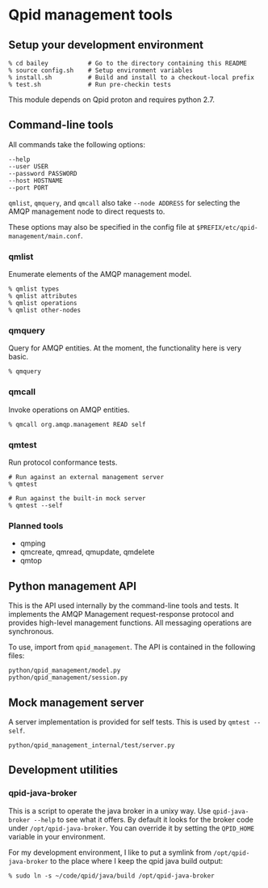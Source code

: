 # Qpid management tools

## Setup your development environment

    % cd bailey           # Go to the directory containing this README
    % source config.sh    # Setup environment variables
    % install.sh          # Build and install to a checkout-local prefix
    % test.sh             # Run pre-checkin tests

This module depends on Qpid proton and requires python 2.7.

## Command-line tools

All commands take the following options:

    --help
    --user USER
    --password PASSWORD
    --host HOSTNAME
    --port PORT

`qmlist`, `qmquery`, and `qmcall` also take `--node ADDRESS` for
selecting the AMQP management node to direct requests to.

These options may also be specified in the config file at
`$PREFIX/etc/qpid-management/main.conf`.

### qmlist

Enumerate elements of the AMQP management model.

    % qmlist types
    % qmlist attributes
    % qmlist operations
    % qmlist other-nodes

### qmquery

Query for AMQP entities.  At the moment, the functionality here is
very basic.

    % qmquery

### qmcall

Invoke operations on AMQP entities.

    % qmcall org.amqp.management READ self

### qmtest

Run protocol conformance tests.

    # Run against an external management server
    % qmtest

    # Run against the built-in mock server
    % qmtest --self

### Planned tools

 - qmping
 - qmcreate, qmread, qmupdate, qmdelete
 - qmtop

## Python management API

This is the API used internally by the command-line tools and tests.
It implements the AMQP Management request-response protocol and
provides high-level management functions.  All messaging operations
are synchronous.

To use, import from `qpid_management`.  The API is contained in the
following files:

    python/qpid_management/model.py
    python/qpid_management/session.py

## Mock management server

A server implementation is provided for self tests.  This is used by
`qmtest --self`.

    python/qpid_management_internal/test/server.py

## Development utilities

### qpid-java-broker

This is a script to operate the java broker in a unixy way.  Use
`qpid-java-broker --help` to see what it offers.  By default it looks
for the broker code under `/opt/qpid-java-broker`.  You can override
it by setting the `QPID_HOME` variable in your environment.

For my development environment, I like to put a symlink from
`/opt/qpid-java-broker` to the place where I keep the qpid java build
output:

    % sudo ln -s ~/code/qpid/java/build /opt/qpid-java-broker
